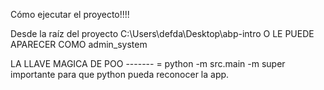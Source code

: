 Cómo ejecutar el proyecto!!!!

Desde la raíz del proyecto C:\Users\defda\Desktop\abp-intro O LE PUEDE APARECER COMO admin_system

LA LLAVE MAGICA DE POO ------- = python -m src.main -m super importante para que python pueda reconocer la app.
